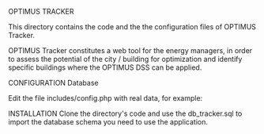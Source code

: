 OPTIMUS TRACKER

This directory contains the code and the the configuration files of OPTIMUS Tracker.

OPTIMUS Tracker constitutes a web tool for the energy managers, in order to assess the potential of 
the city / building for optimization and identify specific buildings where the OPTIMUS DSS can be applied.


CONFIGURATION
Database

Edit the file includes/config.php with real data, for example:

<?php

  defined('DB_SERVER')? null : define('DB_SERVER', "mydbserver");
  defined('DB_USER')? null : define('DB_USER', "mydbuser");
  defined('DB_NAME')? null : define('DB_NAME', "mydbname");
  defined('DB_PASS')? null : define('DB_PASS', "mydbpass");
  
?>


INSTALLATION
Clone the directory's code and use the db_tracker.sql to import the database schema you need to use the application.
